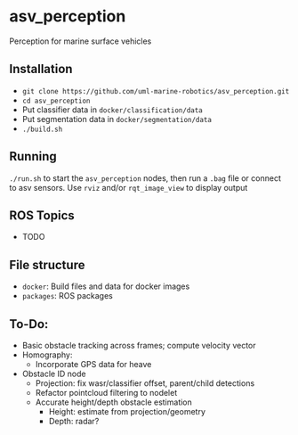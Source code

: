 # asv_perception
Perception for marine surface vehicles

## Installation
*  `git clone https://github.com/uml-marine-robotics/asv_perception.git`
*  `cd asv_perception`
*  Put classifier data in `docker/classification/data`
*  Put segmentation data in `docker/segmentation/data`
*  `./build.sh`

## Running
`./run.sh` to start the `asv_perception` nodes, then run a `.bag` file or connect to asv sensors.  Use `rviz` and/or `rqt_image_view` to display output

## ROS Topics
* TODO

## File structure
*  `docker`:  Build files and data for docker images
*  `packages`:  ROS packages

## To-Do:
*  Basic obstacle tracking across frames; compute velocity vector
*  Homography:
    *  Incorporate GPS data for heave
*  Obstacle ID node
    *  Projection:  fix wasr/classifier offset, parent/child detections
    *  Refactor pointcloud filtering to nodelet
    *  Accurate height/depth obstacle estimation
        * Height:  estimate from projection/geometry
        * Depth:   radar?
